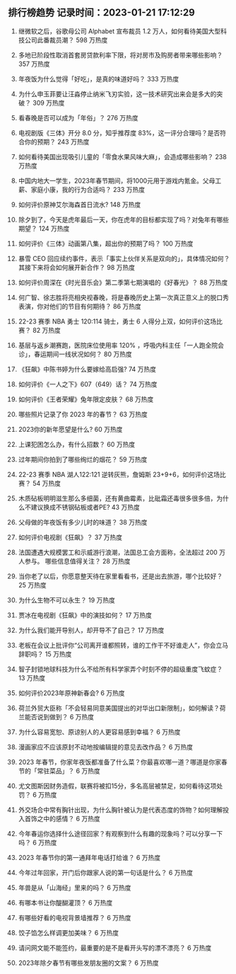 
## 排行榜趋势 记录时间：2023-01-21 17:12:29
  
  1. 继微软之后，谷歌母公司 Alphabet 宣布裁员 1.2 万人，如何看待美国大型科技公司此番裁员潮？ 598 万热度
    
  2. 多地已阶段性取消首套房贷款利率下限，将对房市及购房者带来哪些影响？ 357 万热度
    
  3. 年夜饭为什么觉得「好吃」，是真的味道好吗？ 333 万热度
    
  4. 为什么申玉菲要让汪淼停止纳米飞刃实验，这一技术研究出来会是多大的突破？ 309 万热度
    
  5. 看春晚是否可以成为「年俗」？ 276 万热度
    
  6. 电视剧版《三体》开分 8.0 分，知乎推荐度 83%，这一评分合理吗？是否符合你的预期？ 243 万热度
    
  7. 如何看待美国出现吸引儿童的「零食水果风味大麻」，会造成哪些影响？ 238 万热度
    
  8. 中国内地大一学生，2023年春节期间，将1000元用于游戏内氪金。父母工薪、家庭小康，我的行为合适吗？ 233 万热度
    
  9. 如何评价原神艾尔海森首日流水? 148 万热度
    
  10. 除夕到了，今天是虎年最后一天，你在虎年的目标都实现了吗？对兔年有哪些期望？ 124 万热度
    
  11. 如何评价《三体》动画第八集，超出你的预期了吗？ 100 万热度
    
  12. 暴雪 CEO 回应续约事件，表示「事实上伙伴关系是双向的」，具体情况如何？其接下来将会如何展开新合作？ 98 万热度
    
  13. 如何评价周深在《时光音乐会》第二季第七期演唱的《好春光》？ 88 万热度
    
  14. 何广智、徐志胜将亮相央视春晚，将是春晚历史上第一次真正意义上的脱口秀表演，你对他们的节目有何期待？ 86 万热度
    
  15. 22-23 赛季 NBA 勇士 120:114 骑士，勇士 6 人得分上双，如何评价这场比赛？ 82 万热度
    
  16. 基层与返乡潮赛跑，医院床位使用率 120% ，呼吸内科主任「一人跑全院会诊」，春运期间一线状况如何？ 80 万热度
    
  17. 《狂飙》中陈书婷为什么要嫁给高启强? 74 万热度
    
  18. 如何评价《一人之下》607（649）话？ 74 万热度
    
  19. 如何评价《王者荣耀》兔年限定皮肤？ 68 万热度
    
  20. 哪些照片记录了你 2023 年的春节？ 63 万热度
    
  21. 2023你的新年愿望是什么? 60 万热度
    
  22. 上课犯困怎么办，有什么招数？ 60 万热度
    
  23. 过年期间你拍到了哪些绚烂的烟花？ 59 万热度
    
  24. 22-23 赛季 NBA 湖人122:121 逆转灰熊，詹姆斯 23+9+6，如何评价这场比赛？ 54 万热度
    
  25. 木质砧板明明滋生那么多细菌，还有黄曲霉素，比砒霜还毒很多很多倍，为什么不建议换成不锈钢砧板或者PE? 43 万热度
    
  26. 父母做的年夜饭有多少儿时的味道？ 38 万热度
    
  27. 如何评价电视剧《狂飙》？ 37 万热度
    
  28. 法国遭遇大规模罢工和示威游行浪潮，法国总工会方面称，全法超过 200 万人参与。 哪些信息值得关注？ 28 万热度
    
  29. 当你老了以后，你愿意整天待在家里看看书，还是出去旅游，哪个比较好？ 25 万热度
    
  30. 为什么生物不可以永生？ 19 万热度
    
  31. 贾冰在电视剧《狂飙》中的演技如何？ 17 万热度
    
  32. 为什么我们能开导别人，却开导不了自己？ 17 万热度
    
  33. 老板在会议上批评你“公司离开谁都照转，谁的工作干不好谁走人”，你会立马辞职吗？ 15 万热度
    
  34. 智子封锁地球科技为什么不给所有科学家弄个时刻不停的超级重度飞蚊症？ 13 万热度
    
  35. 如何评价2023年原神新春会? 6 万热度
    
  36. 荷兰外贸大臣称「不会轻易同意美国提出的对华出口新限制」，如何解读？荷兰能否说到做到？ 6 万热度
    
  37. 为什么容易宽恕、原谅别人的人更容易感到幸福？ 6 万热度
    
  38. 漫画家应不应该原封不动地按编辑提的意见去改作品？ 6 万热度
    
  39. 2023 年春节，你家年夜饭都准备了什么菜？你最喜欢哪一道？哪道是你家春节的「常驻菜品」？ 6 万热度
    
  40. 尤文图斯因财务造假，联赛将被扣15分，多名高层被禁足，如何看待这项处罚？ 6 万热度
    
  41. 外交场合中常有胸针出现，为什么胸针被认为是代表态度的饰物？如何理解投入首饰之中的感情？ 6 万热度
    
  42. 今年春运你选择什么途径回家？有观察到什么有趣的现象吗？可以分享一下吗？ 6 万热度
    
  43. 2023 年春节你的第一通拜年电话打给谁？ 6 万热度
    
  44. 今年过年回家，开门后你跟家人说的第一句话是什么？ 6 万热度
    
  45. 年兽是从「山海经」里来的吗？ 6 万热度
    
  46. 有哪本书让你醍醐灌顶？ 6 万热度
    
  47. 有哪些好看的电视背景墙推荐？ 6 万热度
    
  48. 饺子馅怎么样调更加美味？ 6 万热度
    
  49. 请问网文能不能签约，最重要的是不是看开头写的漂不漂亮？ 6 万热度
    
  50. 2023年除夕春节有哪些发朋友圈的文案？ 6 万热度
    